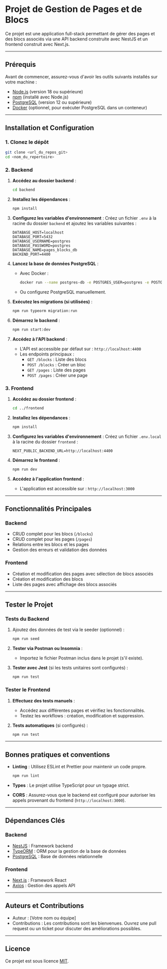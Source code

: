# Projet de Gestion de Pages et de Blocs

Ce projet est une application full-stack permettant de gérer des pages et des blocs associés via une API backend construite avec NestJS et un frontend construit avec Next.js.

---

## **Prérequis**

Avant de commencer, assurez-vous d'avoir les outils suivants installés sur votre machine :

- [Node.js](https://nodejs.org/) (version 18 ou supérieure)
- [npm](https://www.npmjs.com/) (installé avec Node.js)
- [PostgreSQL](https://www.postgresql.org/) (version 12 ou supérieure)
- [Docker](https://www.docker.com/) (optionnel, pour exécuter PostgreSQL dans un conteneur)

---

## **Installation et Configuration**

### **1. Clonez le dépôt**

```bash
git clone <url_du_repos_git>
cd <nom_du_repertoire>
```

### **2. Backend**

1. **Accédez au dossier backend** :
   ```bash
   cd backend
   ```

2. **Installez les dépendances** :
   ```bash
   npm install
   ```

3. **Configurez les variables d'environnement** :
   Créez un fichier `.env` à la racine du dossier `backend` et ajoutez les variables suivantes :
   ```env
   DATABASE_HOST=localhost
   DATABASE_PORT=5432
   DATABASE_USERNAME=postgres
   DATABASE_PASSWORD=postgres
   DATABASE_NAME=pages_blocks_db
   BACKEND_PORT=4400
   ```

4. **Lancez la base de données PostgreSQL** :
   - Avec Docker :
     ```bash
     docker run --name postgres-db -e POSTGRES_USER=postgres -e POSTGRES_PASSWORD=postgres -e POSTGRES_DB=pages_blocks_db -p 5432:5432 -d postgres
     ```
   - Ou configurez PostgreSQL manuellement.

5. **Exécutez les migrations (si utilisées)** :
   ```bash
   npm run typeorm migration:run
   ```

6. **Démarrez le backend** :
   ```bash
   npm run start:dev
   ```

7. **Accédez à l'API backend** :
   - L'API est accessible par défaut sur : `http://localhost:4400`
   - Les endpoints principaux :
     - `GET /blocks` : Liste des blocs
     - `POST /blocks` : Créer un bloc
     - `GET /pages` : Liste des pages
     - `POST /pages` : Créer une page

### **3. Frontend**

1. **Accédez au dossier frontend** :
   ```bash
   cd ../frontend
   ```

2. **Installez les dépendances** :
   ```bash
   npm install
   ```

3. **Configurez les variables d'environnement** :
   Créez un fichier `.env.local` à la racine du dossier `frontend` :
   ```env
   NEXT_PUBLIC_BACKEND_URL=http://localhost:4400
   ```

4. **Démarrez le frontend** :
   ```bash
   npm run dev
   ```

5. **Accédez à l'application frontend** :
   - L'application est accessible sur : `http://localhost:3000`

---

## **Fonctionnalités Principales**

### **Backend**
- CRUD complet pour les blocs (`/blocks`)
- CRUD complet pour les pages (`/pages`)
- Relations entre les blocs et les pages
- Gestion des erreurs et validation des données

### **Frontend**
- Création et modification des pages avec sélection de blocs associés
- Création et modification des blocs
- Liste des pages avec affichage des blocs associés

---

## **Tester le Projet**

### **Tests du Backend**
1. Ajoutez des données de test via le seeder (optionnel) :
   ```bash
   npm run seed
   ```

2. **Tester via Postman ou Insomnia** :
   - Importez le fichier Postman inclus dans le projet (s'il existe).

3. **Tester avec Jest** (si les tests unitaires sont configurés) :
   ```bash
   npm run test
   ```

### **Tester le Frontend**
1. **Effectuez des tests manuels** :
   - Accédez aux différentes pages et vérifiez les fonctionnalités.
   - Testez les workflows : création, modification et suppression.

2. **Tests automatiques** (si configurés) :
   ```bash
   npm run test
   ```

---

## **Bonnes pratiques et conventions**

- **Linting** : Utilisez ESLint et Prettier pour maintenir un code propre.
  ```bash
  npm run lint
  ```

- **Types** : Le projet utilise TypeScript pour un typage strict.
- **CORS** : Assurez-vous que le backend est configuré pour autoriser les appels provenant du frontend (`http://localhost:3000`).

---

## **Dépendances Clés**

### **Backend**
- [NestJS](https://nestjs.com/) : Framework backend
- [TypeORM](https://typeorm.io/) : ORM pour la gestion de la base de données
- [PostgreSQL](https://www.postgresql.org/) : Base de données relationnelle

### **Frontend**
- [Next.js](https://nextjs.org/) : Framework React
- [Axios](https://axios-http.com/) : Gestion des appels API

---

## **Auteurs et Contributions**

- Auteur : [Votre nom ou équipe]
- Contributions : Les contributions sont les bienvenues. Ouvrez une pull request ou un ticket pour discuter des améliorations possibles.

---

## **Licence**

Ce projet est sous licence [MIT](LICENSE).
